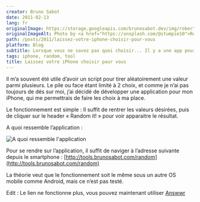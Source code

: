 ```yaml
---
creator: Bruno Sabot
date: 2011-02-13
lang: fr
originalImage: https://storage.googleapis.com/brunosabot.dev/img/robert-stump-pQyTChJwEDI-unsplash.jpeg
originalImageAlt: Photo by <a href="https://unsplash.com/@stumpie10">Robert Stump</a> on <a href="https://unsplash.com">Unsplash</a>.
path: /posts/2011/laissez-votre-iphone-choisir-pour-vous
platform: Blog
subtitle: Lorsque vous ne savez pas quoi choisir... Il y a une app pour ça !
tags: iphone, random, tool
title: Laissez votre iPhone choisir pour vous
---
```


Il m’a souvent été utile d’avoir un script pour tirer aléatoirement une valeur parmi plusieurs.
Le pile ou face étant limité à 2 choix, et comme je n’ai pas toujours de dés sur moi, j’ai décidé de développer une application pour mon iPhone, qui me permettrais de faire les choix à ma place.

Le fonctionnement est simple : Il suffit de rentrer les valeurs désirées, puis de cliquer sur le header « Random it! » pour voir apparaitre le résultat.

A quoi ressemble l’application :

![A quoi ressemble l'application](https://storage.googleapis.com/brunosabot.dev/img/screen.jpeg)

Pour se rendre sur l’application, il suffit de naviger à l’adresse suivante depuis le smartphone : [http://tools.brunosabot.com/random](http://tools.brunosabot.com/random)

La théorie veut que le fonctionnement soit le même sous un autre OS mobile comme Android, mais ce n’est pas testé.

Edit : Le lien ne fonctionne plus, vous pouvez maintenant utiliser [Answwr](https://answwr.com)
